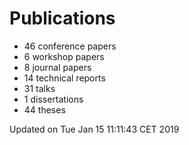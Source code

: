 # Publications
  * 46 conference papers
  * 6 workshop papers
  * 8 journal papers
  * 14 technical reports
  * 31 talks
  * 1 dissertations
  * 44 theses

Updated on Tue Jan 15 11:11:43 CET 2019
